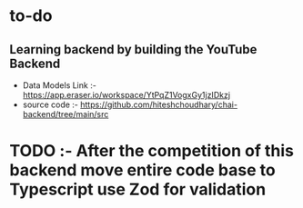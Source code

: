 # to-do

## Learning  backend by building the YouTube Backend

- Data Models Link :- https://app.eraser.io/workspace/YtPqZ1VogxGy1jzIDkzj
- source code :- https://github.com/hiteshchoudhary/chai-backend/tree/main/src


# TODO :- After the  competition of this backend move entire code base to Typescript use Zod for validation